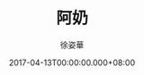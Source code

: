 ---
issue: 219
title: 阿奶
author: 徐姿華
language: 大埔
date: 2017-04-13T00:00:00.000+08:00
topic: 抒懷
difficulty: 1
wikidata: Q98096083
wikidata_link: https://www.wikidata.org/wiki/Q98096083
---